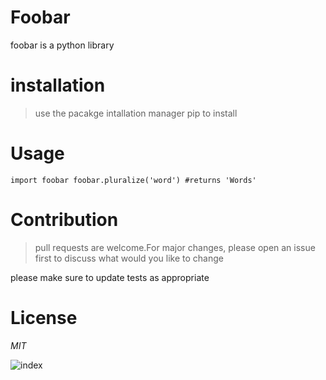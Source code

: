 # Foobar
foobar is a python library

# installation

> use the pacakge intallation manager pip to install

# Usage

`import foobar
foobar.pluralize('word') #returns 'Words'` 

# Contribution

> pull requests are welcome.For major changes, please open an issue first to discuss what would  you like to change
> 
please make sure to update tests as appropriate

# License 
*MIT*

![index](https://user-images.githubusercontent.com/75436004/101240464-1cecc380-36f8-11eb-8969-e756cba18bd8.png)
